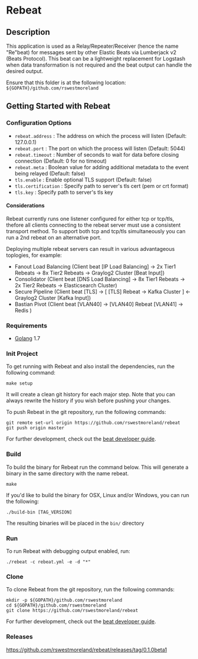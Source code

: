 # Rebeat

## Description

This application is used as a Relay/Repeater/Receiver (hence the name "Re"beat) for  messages sent by other Elastic Beats via Lumberjack v2 (Beats Protocol).  This beat can be a lightweight replacement for Logstash when data transformation is not required and the beat output can handle the desired output.

Ensure that this folder is at the following location:
`${GOPATH}/github.com/rswestmoreland`

## Getting Started with Rebeat

### Configuration Options

- `rebeat.address` : The address on which the process will listen (Default: 127.0.0.1)
- `rebeat.port` : The port on which the process will listen (Default: 5044)
- `rebeat.timeout` : Number of seconds to wait for data before closing connection (Default: 0 for no timeout)
- `rebeat.meta` : Boolean value for adding additional metadata to the event being relayed (Default: false)
- `tls.enable` : Enable optional TLS support (Default: false)
- `tls.certification` : Specify path to server's tls cert (pem or crt format)
- `tls.key` : Specify path to server's tls key

#### Considerations

Rebeat currently runs one listener configured for either tcp or tcp/tls, thefore all clients connecting to the rebeat server must use a consistent transport method.  To support both tcp and tcp/tls simultaneously you can run a 2nd rebeat on an alternative port.

Deploying multiple rebeat servers can result in various advantageous toplogies, for example:

- Fanout Load Balancing (Client beat [IP Load Balancing] -> 2x Tier1 Rebeats -> 8x Tier2 Rebeats -> Graylog2 Cluster [Beat Input])
- Consolidator (Client beat [DNS Load Balancing] -> 8x Tier1 Rebeats -> 2x Tier2 Rebeats -> Elasticsearch Cluster)
- Secure Pipeline (Client beat [TLS] -> [ [TLS] Rebeat -> Kafka Cluster ] <- Graylog2 Cluster [Kafka Input])
- Bastian Pivot (Client beat [VLAN40] -> [VLAN40] Rebeat [VLAN41] -> Redis )


### Requirements

* [Golang](https://golang.org/dl/) 1.7

### Init Project
To get running with Rebeat and also install the
dependencies, run the following command:

```
make setup
```

It will create a clean git history for each major step. Note that you can always rewrite the history if you wish before pushing your changes.

To push Rebeat in the git repository, run the following commands:

```
git remote set-url origin https://github.com/rswestmoreland/rebeat
git push origin master
```

For further development, check out the [beat developer guide](https://www.elastic.co/guide/en/beats/libbeat/current/new-beat.html).

### Build

To build the binary for Rebeat run the command below. This will generate a binary
in the same directory with the name rebeat.

```
make
```

If you'd like to build the binary for OSX, Linux and/or Windows, you can run the following:

```
./build-bin [TAG_VERSION]
```

The resulting binaries will be placed in the `bin/` directory


### Run

To run Rebeat with debugging output enabled, run:

```
./rebeat -c rebeat.yml -e -d "*"
```


### Clone

To clone Rebeat from the git repository, run the following commands:

```
mkdir -p ${GOPATH}/github.com/rswestmoreland
cd ${GOPATH}/github.com/rswestmoreland
git clone https://github.com/rswestmoreland/rebeat
```


For further development, check out the [beat developer guide](https://www.elastic.co/guide/en/beats/libbeat/current/new-beat.html).

### Releases

https://github.com/rswestmoreland/rebeat/releases/tag/0.1.0beta1


